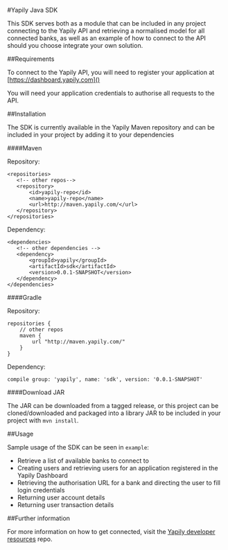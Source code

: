 #Yapily Java SDK

This SDK serves both as a module that can be included in any project connecting to the Yapily API and retrieving a normalised model for all
connected banks, as well as an example of how to connect to the API should you choose integrate your own solution.

##Requirements

To connect to the Yapily API, you will need to register your application at [https://dashboard.yapily.com]()

You will need your application credentials to authorise all requests to the API.

##Installation

The SDK is currently available in the Yapily Maven repository and can be included in your project 
by adding it to your dependencies

####Maven

Repository:

```
<repositories>
   <!-- other repos-->
   <repository>
       <id>yapily-repo</id>
       <name>yapily-repo</name>
       <url>http://maven.yapily.com/</url>
   </repository>
</repositories>
```

Dependency:

```
<dependencies>
   <!-- other dependencies -->
   <dependency>
       <groupId>yapily</groupId>
       <artifactId>sdk</artifactId>
       <version>0.0.1-SNAPSHOT</version>
   </dependency>
</dependencies>
```

####Gradle

Repository:

```
repositories {
    // other repos
    maven {
        url "http://maven.yapily.com/"
    }
}
```

Dependency:

`compile group: 'yapily', name: 'sdk', version: '0.0.1-SNAPSHOT'`

####Download JAR

The JAR can be downloaded from a tagged release, or this project can be cloned/downloaded and packaged into a library JAR to be included
in your project with `mvn install`.

##Usage

Sample usage of the SDK can be seen in `example`:

- Retrieve a list of available banks to connect to
- Creating users and retrieving users for an application registered in the Yapily Dashboard
- Retrieving the authorisation URL for a bank and directing the user to fill login credentials
- Returning user account details
- Returning user transaction details

##Further information

For more information on how to get connected, visit the
[Yapily developer resources](https://github.com/yapily/developer-resources) repo.
